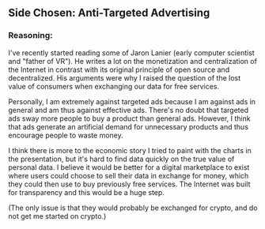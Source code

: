 ## Side Chosen: Anti-Targeted Advertising
### Reasoning: 
I've recently started reading some of Jaron Lanier (early computer scientist and "father of VR"). He writes a lot on the monetization and centralization of the Internet in contrast with its original principle of open source and decentralized. His arguments were why I raised the question of the lost value of consumers when exchanging our data for free services.

Personally, I am extremely against targeted ads because I am against ads in general and am thus against effective ads. There's no doubt that targeted ads sway more people to buy a product than general ads. However, I think that ads generate an artificial demand for unnecessary products and thus encourage people to waste money.

I think there is more to the economic story I tried to paint with the charts in the presentation, but it's hard to find data quickly on the true value of personal data. I believe it would be better for a digital marketplace to exist where users could choose to sell their data in exchange for money, which they could then use to buy previously free services. The Internet was built for transparency and this would be a huge step.

(The only issue is that they would probably be exchanged for crypto, and do not get me started on crypto.)